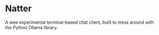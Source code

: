 # Natter

A wee experimental terminal-based chat client, built to mess around with the
Python Ollama library.

[//]: # (README.md ends here)
